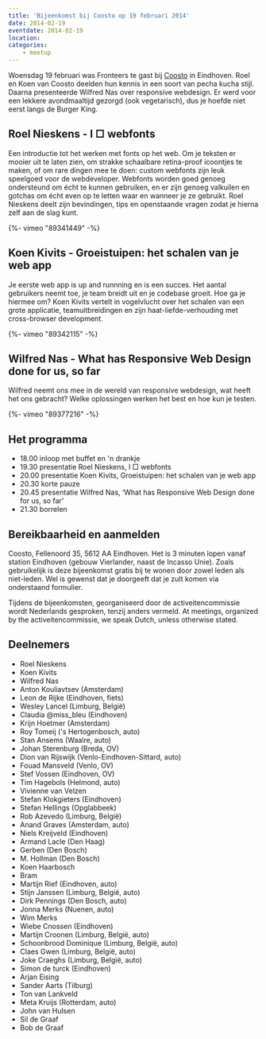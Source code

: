 ```yaml
---
title: 'Bijeenkomst bij Coosto op 19 februari 2014'
date: 2014-02-19
eventdate: 2014-02-19
location:
categories:
    - meetup
---
```


Woensdag 19 februari was Fronteers te gast bij [Coosto](http://www.coosto.com) in Eindhoven. Roel en Koen van Coosto deelden hun kennis in een soort van pecha kucha stijl. Daarna presenteerde Wilfred Nas over responsive webdesign. Er werd voor een lekkere avondmaaltijd gezorgd (ook vegetarisch), dus je hoefde niet eerst langs de Burger King.

## Roel Nieskens - I □ webfonts

Een introductie tot het werken met fonts op het web. Om je teksten er mooier uit te laten zien, om strakke schaalbare retina-proof icoontjes te maken, of om rare dingen mee te doen: custom webfonts zijn leuk speelgoed voor de webdeveloper. Webfonts worden goed genoeg ondersteund om écht te kunnen gebruiken, en er zijn genoeg valkuilen en gotchas om écht even op te letten waar en wanneer je ze gebruikt. Roel Nieskens deelt zijn bevindingen, tips en openstaande vragen zodat je hierna zelf aan de slag kunt.

<div>
    {%- vimeo "89341449" -%}
</div>

## Koen Kivits - Groeistuipen: het schalen van je web app

Je eerste web app is up and runnning en is een succes. Het aantal gebruikers neemt toe, je team breidt uit en je codebase groeit. Hoe ga je hiermee om? Koen Kivits vertelt in vogelvlucht over het schalen van een grote applicatie, teamuitbreidingen en zijn haat-liefde-verhouding met cross-browser development.

<div>
    {%- vimeo "89342115" -%}
</div>

## Wilfred Nas - What has Responsive Web Design done for us, so far

Wilfred neemt ons mee in de wereld van responsive webdesign, wat heeft het ons gebracht? Welke oplossingen werken het best en hoe kun je testen.

<div>
    {%- vimeo "89377216" -%}
</div>

## Het programma

-   18.00 inloop met buffet en 'n drankje
-   19.30 presentatie Roel Nieskens, I □ webfonts
-   20.00 presentatie Koen Kivits, Groeistuipen: het schalen van je web app
-   20.30 korte pauze
-   20.45 presentatie Wilfred Nas, ‘What has Responsive Web Design done for us, so far’
-   21.30 borrelen

## Bereikbaarheid en aanmelden

Coosto, Fellenoord 35, 5612 AA Eindhoven. Het is 3 minuten lopen vanaf station Eindhoven (gebouw Vierlander, naast de Incasso Unie). Zoals gebruikelijk is deze bijeenkomst gratis bij te wonen door zowel leden als niet-leden. Wel is gewenst dat je doorgeeft dat je zult komen via onderstaand formulier.

Tijdens de bijeenkomsten, georganiseerd door de activeitencommissie wordt Nederlands gesproken, tenzij anders vermeld. At meetings, organized by the activeitencommissie, we speak Dutch, unless otherwise stated.

## Deelnemers

-   Roel Nieskens
-   Koen Kivits
-   Wilfred Nas
-   Anton Kouliavtsev (Amsterdam)
-   Leon de Rijke (Eindhoven, fiets)
-   Wesley Lancel (Limburg, België)
-   Claudia @miss_bleu (Eindhoven)
-   Krijn Hoetmer (Amsterdam)
-   Roy Tomeij ('s Hertogenbosch, auto)
-   Stan Ansems (Waalre, auto)
-   Johan Sterenburg (Breda, OV)
-   Dion van Rijswijk (Venlo-Eindhoven-Sittard, auto)
-   Fouad Mansveld (Venlo, OV)
-   Stef Vossen (Eindhoven, OV)
-   Tim Hagebols (Helmond, auto)
-   Vivienne van Velzen
-   Stefan Klokgieters (Eindhoven)
-   Stefan Hellings (Opglabbeek)
-   Rob Azevedo (Limburg, België)
-   Anand Graves (Amsterdam, auto)
-   Niels Kreijveld (Eindhoven)
-   Armand Lacle (Den Haag)
-   Gerben (Den Bosch)
-   M. Hollman (Den Bosch)
-   Koen Haarbosch
-   Bram
-   Martijn Rief (Eindhoven, auto)
-   Stijn Janssen (Limburg, België, auto)
-   Dirk Pennings (Den Bosch, auto)
-   Jonna Merks (Nuenen, auto)
-   Wim Merks
-   Wiebe Cnossen (Eindhoven)
-   Martijn Croonen (Limburg, België, auto)
-   Schoonbrood Dominique (Limburg, België, auto)
-   Claes Gwen (Limburg, België, auto)
-   Joke Craeghs (Limburg, België, auto)
-   Simon de turck (Eindhoven)
-   Arjan Eising
-   Sander Aarts (Tilburg)
-   Ton van Lankveld
-   Meta Kruijs (Rotterdam, auto)
-   John van Hulsen
-   Sil de Graaf
-   Bob de Graaf
